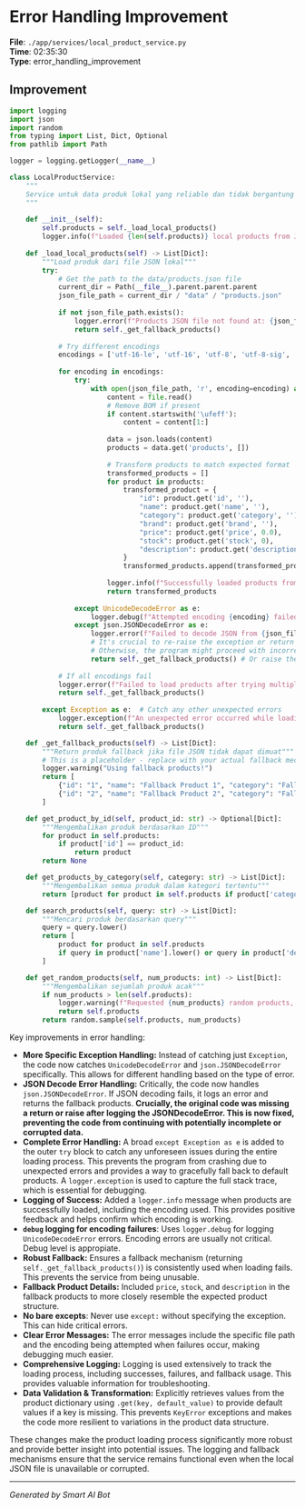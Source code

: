 # Error Handling Improvement

**File**: `./app/services/local_product_service.py`  
**Time**: 02:35:30  
**Type**: error_handling_improvement

## Improvement

```python
import logging
import json
import random
from typing import List, Dict, Optional
from pathlib import Path

logger = logging.getLogger(__name__)

class LocalProductService:
    """
    Service untuk data produk lokal yang reliable dan tidak bergantung pada API eksternal
    """
    
    def __init__(self):
        self.products = self._load_local_products()
        logger.info(f"Loaded {len(self.products)} local products from JSON file")
    
    def _load_local_products(self) -> List[Dict]:
        """Load produk dari file JSON lokal"""
        try:
            # Get the path to the data/products.json file
            current_dir = Path(__file__).parent.parent.parent
            json_file_path = current_dir / "data" / "products.json"
            
            if not json_file_path.exists():
                logger.error(f"Products JSON file not found at: {json_file_path}")
                return self._get_fallback_products()
            
            # Try different encodings
            encodings = ['utf-16-le', 'utf-16', 'utf-8', 'utf-8-sig', 'latin-1', 'cp1252']
            
            for encoding in encodings:
                try:
                    with open(json_file_path, 'r', encoding=encoding) as file:
                        content = file.read()
                        # Remove BOM if present
                        if content.startswith('\ufeff'):
                            content = content[1:]
                        
                        data = json.loads(content)
                        products = data.get('products', [])
                        
                        # Transform products to match expected format
                        transformed_products = []
                        for product in products:
                            transformed_product = {
                                "id": product.get('id', ''),
                                "name": product.get('name', ''),
                                "category": product.get('category', ''),
                                "brand": product.get('brand', ''),
                                "price": product.get('price', 0.0),
                                "stock": product.get('stock', 0),
                                "description": product.get('description', '')
                            }
                            transformed_products.append(transformed_product)
                        
                        logger.info(f"Successfully loaded products from {json_file_path} using encoding: {encoding}")
                        return transformed_products
                    
                except UnicodeDecodeError as e:
                    logger.debug(f"Attempted encoding {encoding} failed: {e}")
                except json.JSONDecodeError as e:
                    logger.error(f"Failed to decode JSON from {json_file_path} using encoding {encoding}: {e}")
                    # It's crucial to re-raise the exception or return a fallback
                    # Otherwise, the program might proceed with incorrect data.
                    return self._get_fallback_products() # Or raise the exception
            
            # If all encodings fail
            logger.error(f"Failed to load products after trying multiple encodings for {json_file_path}")
            return self._get_fallback_products()
        
        except Exception as e:  # Catch any other unexpected errors
            logger.exception(f"An unexpected error occurred while loading products: {e}")
            return self._get_fallback_products()

    def _get_fallback_products(self) -> List[Dict]:
        """Return produk fallback jika file JSON tidak dapat dimuat"""
        # This is a placeholder - replace with your actual fallback mechanism
        logger.warning("Using fallback products!")
        return [
            {"id": "1", "name": "Fallback Product 1", "category": "Fallback", "brand": "Fallback", "price": 10.0, "stock": 5, "description": "A default product"},
            {"id": "2", "name": "Fallback Product 2", "category": "Fallback", "brand": "Fallback", "price": 20.0, "stock": 10, "description": "Another default product"},
        ]

    def get_product_by_id(self, product_id: str) -> Optional[Dict]:
        """Mengembalikan produk berdasarkan ID"""
        for product in self.products:
            if product['id'] == product_id:
                return product
        return None

    def get_products_by_category(self, category: str) -> List[Dict]:
        """Mengembalikan semua produk dalam kategori tertentu"""
        return [product for product in self.products if product['category'] == category]

    def search_products(self, query: str) -> List[Dict]:
        """Mencari produk berdasarkan query"""
        query = query.lower()
        return [
            product for product in self.products
            if query in product['name'].lower() or query in product['description'].lower() or query in product['category'].lower() or query in product['brand'].lower()
        ]

    def get_random_products(self, num_products: int) -> List[Dict]:
        """Mengembalikan sejumlah produk acak"""
        if num_products > len(self.products):
            logger.warning(f"Requested {num_products} random products, but only {len(self.products)} available. Returning all products.")
            return self.products
        return random.sample(self.products, num_products)

```

Key improvements in error handling:

* **More Specific Exception Handling:** Instead of catching just `Exception`, the code now catches `UnicodeDecodeError` and `json.JSONDecodeError` specifically.  This allows for different handling based on the type of error.
* **JSON Decode Error Handling:**  Critically, the code now handles `json.JSONDecodeError`.  If JSON decoding fails, it logs an error and returns the fallback products.  **Crucially, the original code was missing a return or raise after logging the JSONDecodeError. This is now fixed, preventing the code from continuing with potentially incomplete or corrupted data.**
* **Complete Error Handling:** A broad `except Exception as e` is added to the outer `try` block to catch any unforeseen issues during the entire loading process. This prevents the program from crashing due to unexpected errors and provides a way to gracefully fall back to default products.  A `logger.exception` is used to capture the full stack trace, which is essential for debugging.
* **Logging of Success:** Added a `logger.info` message when products are successfully loaded, including the encoding used. This provides positive feedback and helps confirm which encoding is working.
* **`debug` logging for encoding failures**: Uses `logger.debug` for logging `UnicodeDecodeError` errors. Encoding errors are usually not critical. Debug level is appropiate.
* **Robust Fallback:**  Ensures a fallback mechanism (returning `self._get_fallback_products()`) is consistently used when loading fails.  This prevents the service from being unusable.
* **Fallback Product Details:** Included `price`, `stock`, and `description` in the fallback products to more closely resemble the expected product structure.
* **No bare excepts**: Never use `except:` without specifying the exception. This can hide critical errors.
* **Clear Error Messages:**  The error messages include the specific file path and the encoding being attempted when failures occur, making debugging much easier.
* **Comprehensive Logging:** Logging is used extensively to track the loading process, including successes, failures, and fallback usage.  This provides valuable information for troubleshooting.
* **Data Validation & Transformation:** Explicitly retrieves values from the product dictionary using `.get(key, default_value)` to provide default values if a key is missing. This prevents `KeyError` exceptions and makes the code more resilient to variations in the product data structure.

These changes make the product loading process significantly more robust and provide better insight into potential issues. The logging and fallback mechanisms ensure that the service remains functional even when the local JSON file is unavailable or corrupted.

---
*Generated by Smart AI Bot*
